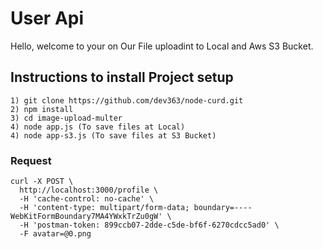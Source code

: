 # User Api
Hello, welcome to your on Our File uploadint to Local and Aws S3 Bucket.

## Instructions to install Project setup
```
1) git clone https://github.com/dev363/node-curd.git
2) npm install
3) cd image-upload-multer
4) node app.js (To save files at Local)
4) node app-s3.js (To save files at S3 Bucket)
```

### Request
```
curl -X POST \
  http://localhost:3000/profile \
  -H 'cache-control: no-cache' \
  -H 'content-type: multipart/form-data; boundary=----WebKitFormBoundary7MA4YWxkTrZu0gW' \
  -H 'postman-token: 899ccb07-2dde-c5de-bf6f-6270cdcc5ad0' \
  -F avatar=@0.png
```